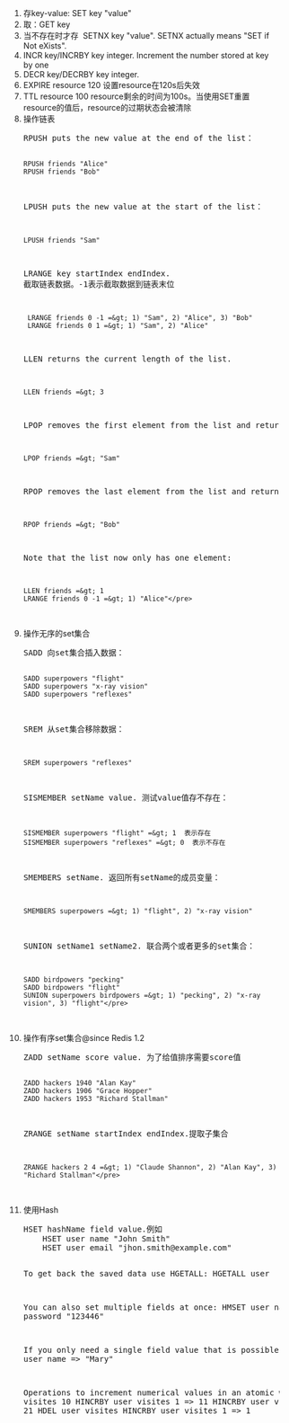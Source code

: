 <ol>
 	<li style="list-style-type: none">
<ol>
 	<li>存key-value: SET key "value"</li>
 	<li>取：GET key</li>
 	<li>当不存在时才存  SETNX key "value". <span>SETNX actually means "SET if Not eXists".</span></li>
 	<li>INCR key/INCRBY key integer. <span>Increment</span><span> the number stored at key by one</span></li>
 	<li>DECR key/DECRBY key integer.</li>
 	<li>EXPIRE resource 120 设置resource在120s后失效</li>
 	<li>TTL resource 100 resource剩余的时间为100s。当使用SET重置resource的值后，resource的过期状态会被清除</li>
 	<li>操作链表<!--?prettify linenums=true?-->
<pre class="prettyprint">RPUSH puts the new value at the end of the list：

    RPUSH friends "Alice"
    RPUSH friends "Bob"

LPUSH puts the new value at the start of the list：

    LPUSH friends "Sam"

LRANGE key startIndex endIndex. 截取链表数据。-1表示截取数据到链表末位

     LRANGE friends 0 -1 =&gt; 1) "Sam", 2) "Alice", 3) "Bob"
     LRANGE friends 0 1 =&gt; 1) "Sam", 2) "Alice"

LLEN returns the current length of the list.

    LLEN friends =&gt; 3

LPOP removes the first element from the list and returns it.

    LPOP friends =&gt; "Sam"

RPOP removes the last element from the list and returns it.

    RPOP friends =&gt; "Bob"

Note that the list now only has one element:

    LLEN friends =&gt; 1
    LRANGE friends 0 -1 =&gt; 1) "Alice"</pre>
</li>
 	<li>操作无序的set集合<!--?prettify linenums=true?-->
<pre class="prettyprint">SADD 向set集合插入数据：

    SADD superpowers "flight"
    SADD superpowers "x-ray vision"
    SADD superpowers "reflexes"

SREM 从set集合移除数据：

    SREM superpowers "reflexes"

SISMEMBER setName value. 测试value值存不存在：
    
    SISMEMBER superpowers "flight" =&gt; 1  表示存在
    SISMEMBER superpowers "reflexes" =&gt; 0  表示不存在

SMEMBERS setName. 返回所有setName的成员变量：

    SMEMBERS superpowers =&gt; 1) "flight", 2) "x-ray vision"

SUNION setName1 setName2. 联合两个或者更多的set集合：

    SADD birdpowers "pecking"
    SADD birdpowers "flight"
    SUNION superpowers birdpowers =&gt; 1) "pecking", 2) "x-ray vision", 3) "flight"</pre>
</li>
 	<li>操作有序set集合@since <span>Redis 1.2</span><!--?prettify linenums=true?-->
<pre class="prettyprint">ZADD setName score value. 为了给值排序需要score值

    ZADD hackers 1940 "Alan Kay"
    ZADD hackers 1906 "Grace Hopper"
    ZADD hackers 1953 "Richard Stallman"

ZRANGE setName startIndex endIndex.提取子集合

    ZRANGE hackers 2 4 =&gt; 1) "Claude Shannon", 2) "Alan Kay", 3) "Richard Stallman"</pre>
</li>
 	<li>使用Hash<!--?prettify linenums=true?-->
<pre class="prettyprint">HSET hashName field value.例如
    HSET user name "John Smith"
    HSET user email "jhon.smith@example.com"

To get back the saved data use HGETALL:
    HGETALL user

You can also set multiple fields at once:
    HMSET user name "Mary" password "123446"

If you only need a single field value that is possible as well:
    HGET user name =&gt; "Mary"

Operations to increment numerical values in an atomic way.
    HSET user visites 10
    HINCRBY user visites 1 =&gt; 11
    HINCRBY user visites 10 =&gt; 21
    HDEL user visites
    HINCRBY user visites 1 =&gt; 1</pre>
</li>
</ol>
</li>
</ol>